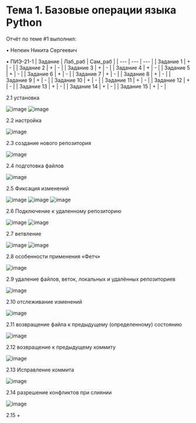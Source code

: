 # Тема 1. Базовые операции языка Python
Отчёт по теме #1 выполнил:

• Непеин Никита Сергеевич

• ПИЭ-21-1
| Задание | Лаб_раб | Сам_раб |
| --- | --- | --- |
| Задание 1 | + | - |
| Задание 2 | + | - |
| Задание 3 | + | - |
| Задание 4 | + | - |
| Задание 5 | + | - |
| Задание 6 | + | - |
| Задание 7 | + | - |
| Задание 8 | + | - |
| Задание 9 | + | - |
| Задание 10 | + | - |
| Задание 11 | + | - |
| Задание 12 | + | - |
| Задание 13 | + | - |
| Задание 14 | + | - |
| Задание 15 | + | - |

2.1 установка

 ![image](https://github.com/yarcheee/Software_Engineering/assets/99402010/ee6bcd2b-7e44-4a7c-98e1-f33c8255f7b7)
 ![image](https://github.com/yarcheee/Software_Engineering/assets/99402010/388ffe98-7136-443f-b4cf-83125a1a0d1b)

2.2 настройка

![image](https://github.com/yarcheee/Software_Engineering/assets/99402010/fa00afec-9223-4697-a67b-fef94e83884e)

2.3 создание нового репозитория 

![image](https://github.com/yarcheee/Software_Engineering/assets/99402010/7cfc93ae-28f2-4008-ae4c-4e54cce978e7)

2.4 подготовка файлов

  ![image](https://github.com/yarcheee/Software_Engineering/assets/99402010/6b24d7e2-a145-491d-9356-6f36b59846bd)

2.5 Фиксация изменений 

 ![image](https://github.com/yarcheee/Software_Engineering/assets/99402010/a502dd76-1836-4573-85dd-90130ace2524)
![image](https://github.com/yarcheee/Software_Engineering/assets/99402010/90c16e4d-c5bc-44b6-80b3-ad76ea2d5477)
![image](https://github.com/yarcheee/Software_Engineering/assets/99402010/cdaf2b5c-5fb2-481e-8948-1bd6e9cb932c)

2.6 Подключение к удаленному репозиторию

![image](https://github.com/yarcheee/Software_Engineering/assets/99402010/19b08d82-ea6a-4188-a0a7-9a9def6c112b)
![image](https://github.com/yarcheee/Software_Engineering/assets/99402010/7dabc299-588b-4d6b-b1cb-bc7402bc1725)

2.7 ветвление

![image](https://github.com/yarcheee/Software_Engineering/assets/99402010/6af97f04-1f9d-4969-8578-bc89f959ec1b)
![image](https://github.com/yarcheee/Software_Engineering/assets/99402010/e2c27a15-231f-48b5-9c36-9c4d665212ed)

2.8 особенности применения «Фетч»

![image](https://github.com/yarcheee/Software_Engineering/assets/99402010/f56468c3-b214-47db-b7c3-345967ea0e9c)

2.9 удаление файлов, веток, локальных и удалённых репозиториев

![image](https://github.com/yarcheee/Software_Engineering/assets/99402010/f118e4e1-283d-446e-b9fb-c554992bc260)
 
2.10 отслеживание изменений

![image](https://github.com/yarcheee/Software_Engineering/assets/99402010/e394582b-ca4c-413f-bcb6-c599c5117bcb)

2.11 возвращение файла к предыдущему (определенному) состоянию

![image](https://github.com/yarcheee/Software_Engineering/assets/99402010/8820c353-c0fa-4c3b-b650-0beffd3edb58)
 
2.12 возвращение к предыдущему коммиту

![image](https://github.com/yarcheee/Software_Engineering/assets/99402010/550d5b55-a883-427d-b12c-d70cd02db823)
 
2.13 Исправление коммита

![image](https://github.com/yarcheee/Software_Engineering/assets/99402010/1ea5c948-5897-4538-a8ee-305d8b7dbb79)

2.14 разрешение конфликтов при слиянии

![image](https://github.com/yarcheee/Software_Engineering/assets/99402010/a2783d9e-0278-4d75-9a16-e585662d94c8)
 
2.15 +




